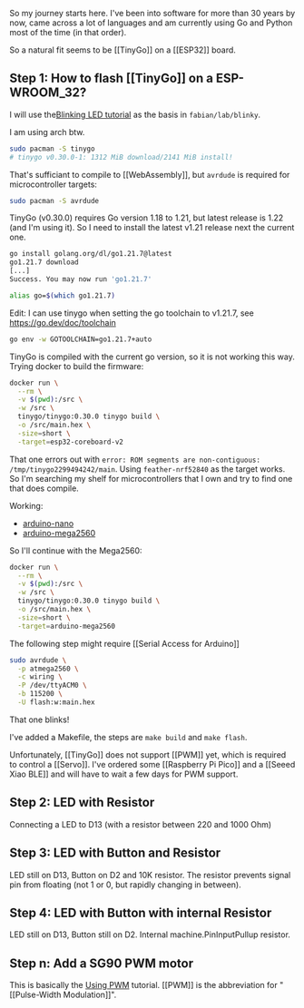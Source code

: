 So my journey starts here. I've been into software for more than 30 years by now, came across a lot of languages and am currently using Go and Python most of the time (in that order).

So a natural fit seems to be [[TinyGo]] on a [[ESP32]] board. 

## Step 1: How to flash [[TinyGo]] on a ESP-WROOM_32?

I will use the[Blinking LED tutorial](https://tinygo.org/docs/tutorials/blinky/) as the basis in `fabian/lab/blinky`.

I am using arch btw.

```sh
sudo pacman -S tinygo
# tinygo v0.30.0-1: 1312 MiB download/2141 MiB install!
```

That's sufficiant to compile to [[WebAssembly]], but `avrdude` is required for microcontroller targets:

```sh
sudo pacman -S avrdude
```

TinyGo (v0.30.0) requires Go version 1.18 to 1.21, but latest release is 1.22 (and I'm using it). So I need to install the latest v1.21 release next the current one.

```sh
go install golang.org/dl/go1.21.7@latest
go1.21.7 download
[...]
Success. You may now run 'go1.21.7'

alias go=$(which go1.21.7)
```

Edit:
I can use tinygo when setting the go toolchain to v1.21.7, see
https://go.dev/doc/toolchain
```sh
go env -w GOTOOLCHAIN=go1.21.7+auto
```

TinyGo is compiled with the current go version, so it is not working this way. Trying docker to build the firmware:

```sh
docker run \
  --rm \
  -v $(pwd):/src \
  -w /src \
  tinygo/tinygo:0.30.0 tinygo build \
  -o /src/main.hex \
  -size=short \
  -target=esp32-coreboard-v2
```

That one errors out with `error: ROM segments are non-contiguous: /tmp/tinygo2299494242/main`. Using `feather-nrf52840` as the target works. So I'm searching my shelf for microcontrollers that I own and try to find one that does compile.

Working:
- [arduino-nano](https://tinygo.org/docs/reference/microcontrollers/arduino-nano/)
- [arduino-mega2560](https://tinygo.org/docs/reference/microcontrollers/arduino-mega2560/)

So I'll continue with the Mega2560:

```sh
docker run \
  --rm \
  -v $(pwd):/src \
  -w /src \
  tinygo/tinygo:0.30.0 tinygo build \
  -o /src/main.hex \
  -size=short \
  -target=arduino-mega2560
```

The following step might require [[Serial Access for Arduino]]

```sh
sudo avrdude \
  -p atmega2560 \
  -c wiring \
  -P /dev/ttyACM0 \
  -b 115200 \
  -U flash:w:main.hex
```

That one blinks!

I've added a Makefile, the steps are `make build` and `make flash`.

Unfortunately, [[TinyGo]] does not support [[PWM]] yet, which is required to control a [[Servo]]. I've ordered some [[Raspberry Pi Pico]] and a [[Seeed Xiao BLE]] and will have to wait a few days for PWM support.

## Step 2: LED with Resistor

Connecting a LED to D13 (with a resistor between 220 and 1000 Ohm)

## Step 3: LED with Button and Resistor

LED still on D13, Button on D2 and 10K resistor.
The resistor prevents signal pin from floating (not 1 or 0, but rapidly changing in between).

## Step 4: LED with Button with internal Resistor

LED still on D13, Button still on D2. Internal machine.PinInputPullup resistor.

## Step n: Add a SG90 PWM motor

This is basically the [Using PWM](https://tinygo.org/docs/tutorials/pwm/) tutorial.
[[PWM]] is the abbreviation for "[[Pulse-Width Modulation]]".
